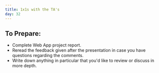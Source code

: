 ```yaml
---
title: 1x1s with the TA's
day: 32
---
```


To Prepare:
------------
- Complete Web App project report.
- Reread the feedback given after the presentation in case you have questions regarding the comments.
- Write down anything in particular that you'd like to review or discuss in more depth.
